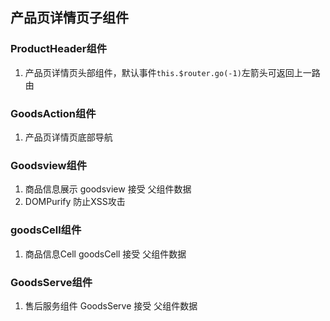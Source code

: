 ## 产品页详情页子组件
### ProductHeader组件
  1. 产品页详情页头部组件，默认事件`this.$router.go(-1)`左箭头可返回上一路由
### GoodsAction组件
  1. 产品页详情页底部导航
### Goodsview组件
  1. 商品信息展示 goodsview 接受 父组件数据
  2. DOMPurify 防止XSS攻击
### goodsCell组件
  1. 商品信息Cell goodsCell 接受 父组件数据
### GoodsServe组件
  1. 售后服务组件 GoodsServe 接受 父组件数据